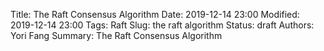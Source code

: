 Title: The Raft Consensus Algorithm
Date: 2019-12-14 23:00
Modified: 2019-12-14 23:00
Tags: Raft
Slug: the raft algorithm
Status: draft
Authors: Yori Fang
Summary: The Raft Consensus Algorithm
